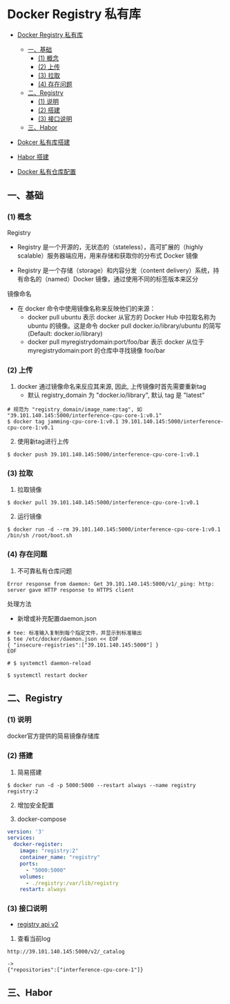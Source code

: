 # Docker Registry 私有库

- [Docker Registry 私有库](#docker-registry-私有库)
  - [一、基础](#一基础)
    - [(1) 概念](#1-概念)
    - [(2) 上传](#2-上传)
    - [(3) 拉取](#3-拉取)
    - [(4) 存在问题](#4-存在问题)
  - [二、Registry](#二registry)
    - [(1) 说明](#1-说明)
    - [(2) 搭建](#2-搭建)
    - [(3) 接口说明](#3-接口说明)
  - [三、Habor](#三habor)


- [Dokcer 私有库搭建](https://www.cnblogs.com/huanchupkblog/p/10843800.html)
- [Habor 搭建](https://cloud.tencent.com/developer/article/1404719)
- [Docker 私有仓库配置](https://blog.csdn.net/buildcourage/article/details/80296453)

## 一、基础

### (1) 概念

Registry
   - Registry 是一个开源的，无状态的（stateless），高可扩展的（highly scalable）服务器端应用，用来存储和获取你的分布式 Docker 镜像

   - Registry 是一个存储（storage）和内容分发（content delivery）系统，持有命名的（named）Docker 镜像，通过使用不同的标签版本来区分

镜像命名
   - 在 docker 命令中使用镜像名称来反映他们的来源：
      - docker pull ubuntu 表示 docker 从官方的 Docker Hub 中拉取名称为 ubuntu 的镜像。这是命令 docker pull docker.io/library/ubuntu 的简写(Default: docker.io/library)
      - docker pull myregistrydomain:port/foo/bar 表示 docker 从位于 myregistrydomain:port 的仓库中寻找镜像 foo/bar

### (2) 上传

1. docker 通过镜像命名来反应其来源, 因此, 上传镜像时首先需要重新tag
   - 默认 registry_domain 为 "docker.io/library", 默认 tag 是 "latest" 

```shell
# 规范为 "registry_domain/image_name:tag", 如 "39.101.140.145:5000/interference-cpu-core-1:v0.1"
$ docker tag jamming-cpu-core-1:v0.1 39.101.140.145:5000/interference-cpu-core-1:v0.1
```

2. 使用新tag进行上传

```shell
$ docker push 39.101.140.145:5000/interference-cpu-core-1:v0.1
```

### (3) 拉取

1. 拉取镜像

```shell
$ docker pull 39.101.140.145:5000/interference-cpu-core-1:v0.1
```

2. 运行镜像

```shell
$ docker run -d --rm 39.101.140.145:5000/interference-cpu-core-1:v0.1 /bin/sh /root/boot.sh
```

### (4) 存在问题

1. 不可靠私有仓库问题

```shell
Error response from daemon: Get 39.101.140.145:5000/v1/_ping: http: server gave HTTP response to HTTPS client
```

处理方法
   - 新增或补充配置daemon.json
```shell
# tee: 标准输入复制到每个指定文件，并显示到标准输出 
$ tee /etc/docker/daemon.json << EOF
{ "insecure-registries":["39.101.140.145:5000"] }
EOF

# $ systemctl daemon-reload

$ systemctl restart docker 
```


## 二、Registry

### (1) 说明

docker官方提供的简易镜像存储库

### (2) 搭建

1. 简易搭建

```shell
$ docker run -d -p 5000:5000 --restart always --name registry registry:2 
```

2. 增加安全配置

3. docker-compose

```yml
version: '3'
services:
  docker-register:
    image: "registry:2"
    container_name: "registry"
    ports:
      - "5000:5000"
    volumes:
      - ./registry:/var/lib/registry
    restart: always       
```



### (3) 接口说明 

- [registry api v2](https://docs.docker.com/registry/spec/api/)

1. 查看当前log

```http
http://39.101.140.145:5000/v2/_catalog

->
{"repositories":["interference-cpu-core-1"]}
```

## 三、Habor